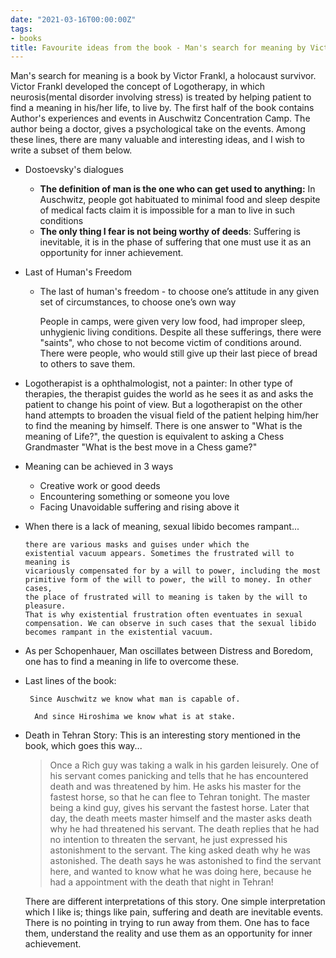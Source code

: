 ```yaml
---
date: "2021-03-16T00:00:00Z"
tags:
- books
title: Favourite ideas from the book - Man's search for meaning by Victor Frankl
---
```


Man's search for meaning is a book by Victor Frankl, a holocaust survivor. Victor Frankl developed the concept of Logotherapy, in which neurosis(mental disorder involving stress) is treated by helping patient to find a meaning in his/her life, to live by. The first half of the book contains Author's experiences and events in Auschwitz Concentration Camp. The author being a doctor, gives a psychological take on the events. Among these lines, there are many valuable and interesting ideas, and I wish to write a subset of them below.

- Dostoevsky's dialogues

  - **The definition of man is the one who can get used to anything:** In Auschwitz, people got habituated to minimal food and sleep despite of medical facts claim it is impossible for a man to live in such conditions
  - **The only thing  I fear is not being worthy of deeds**: Suffering is inevitable, it is in the phase of suffering that one must use it as an opportunity for inner achievement.

- Last of Human's Freedom

  - The last of human's freedom - to choose one’s attitude in any given set of circumstances, to choose one’s own way

    People in camps, were given very low food, had improper sleep, unhygienic living conditions. Despite all these sufferings, there were "saints", who chose to not become victim of conditions around. There were people, who would still give up their last piece of bread to others to save them.

- Logotherapist is a ophthalmologist, not a painter: In other type of therapies, the therapist guides the world as he sees it as and asks the patient to change his point of view. But a logotherapist on the other hand attempts to broaden the visual field of the patient helping him/her to find the meaning by himself. There is one answer to "What is the meaning of Life?", the question is equivalent to asking a Chess Grandmaster "What is the best move in a Chess game?"

- Meaning can be achieved in 3 ways

  - Creative work or good deeds
  - Encountering something or someone you love
  - Facing Unavoidable suffering and rising above it

- When there is a lack of meaning, sexual libido becomes rampant...

  ```
  there are various masks and guises under which the 
  existential vacuum appears. Sometimes the frustrated will to meaning is 
  vicariously compensated for by a will to power, including the most 
  primitive form of the will to power, the will to money. In other cases, 
  the place of frustrated will to meaning is taken by the will to pleasure. 
  That is why existential frustration often eventuates in sexual 
  compensation. We can observe in such cases that the sexual libido 
  becomes rampant in the existential vacuum.
  ```

- As per Schopenhauer, Man oscillates between Distress and Boredom, one has to find a meaning in life to overcome these. 

- Last lines of the book:

  ```
   Since Auschwitz we know what man is capable of.
  
    And since Hiroshima we know what is at stake.
  ```

- Death in Tehran Story: This is an interesting story mentioned in the book, which goes this way...

  > Once a Rich guy was taking a walk in his garden leisurely. One of his servant comes panicking and tells that he has encountered death and was threatened by him. He asks his master for the fastest horse, so that he can flee to Tehran tonight. The master being a kind guy, gives his servant the fastest horse. Later that day, the death meets master himself and the master asks death why he had threatened his servant. The death replies that he had no intention to threaten the servant, he just expressed his astonishment to the servant. The king asked death why he was astonished. The death says he was astonished to find the servant here, and wanted to know what he was doing here, because he had a appointment with the death that night in Tehran!

  There are different interpretations of this story. One simple interpretation which I like is; things like pain, suffering and death are inevitable events. There is no pointing in trying to run away from them. One has to face them, understand the reality and use them as an opportunity for inner achievement.


  
